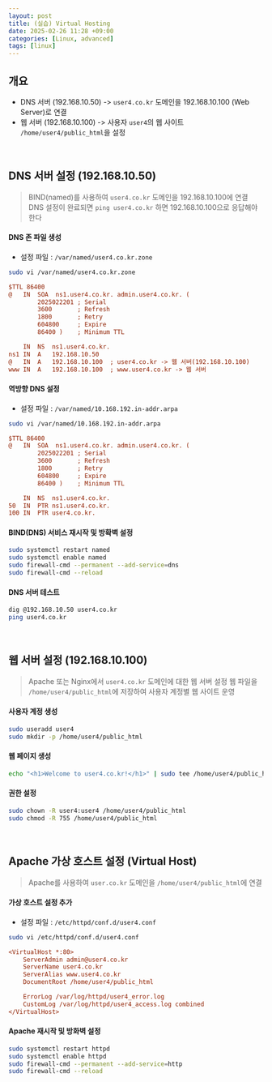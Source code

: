 ```yaml
---
layout: post
title: (실습) Virtual Hosting
date: 2025-02-26 11:28 +09:00
categories: [Linux, advanced]
tags: [linux]     
---
```


## 개요
- DNS 서버 (192.168.10.50) -> `user4.co.kr` 도메인을 192.168.10.100 (Web Server)로 연결
- 웹 서버 (192.168.10.100) -> 사용자 `user4`의 웹 사이트 `/home/user4/public_html`을 설정

<br>

## DNS 서버 설정 (192.168.10.50)
> BIND(named)를 사용하여 `user4.co.kr` 도메인을 192.168.10.100에 연결
> DNS 설정이 완료되면 `ping user4.co.kr` 하면 192.168.10.100으로 응답해야 한다

#### DNS 존 파일 생성
- 설정 파일 : `/var/named/user4.co.kr.zone`

```bash
sudo vi /var/named/user4.co.kr.zone
```

```ini
$TTL 86400
@   IN  SOA  ns1.user4.co.kr. admin.user4.co.kr. (
        2025022201 ; Serial
        3600       ; Refresh
        1800       ; Retry
        604800     ; Expire
        86400 )    ; Minimum TTL

    IN  NS  ns1.user4.co.kr.
ns1 IN  A   192.168.10.50
@   IN  A   192.168.10.100  ; user4.co.kr -> 웹 서버(192.168.10.100)
www IN  A   192.168.10.100  ; www.user4.co.kr -> 웹 서버
```

#### 역방향 DNS 설정 
- 설정 파일 : `/var/named/10.168.192.in-addr.arpa`

```bash
sudo vi /var/named/10.168.192.in-addr.arpa
```

```ini
$TTL 86400
@   IN  SOA  ns1.user4.co.kr. admin.user4.co.kr. (
        2025022201 ; Serial
        3600       ; Refresh
        1800       ; Retry
        604800     ; Expire
        86400 )    ; Minimum TTL

    IN  NS  ns1.user4.co.kr.
50  IN  PTR ns1.user4.co.kr.
100 IN  PTR user4.co.kr.
```

#### BIND(DNS) 서비스 재시작 및 방확벽 설정

```bash
sudo systemctl restart named
sudo systemctl enable named
sudo firewall-cmd --permanent --add-service=dns
sudo firewall-cmd --reload
```

#### DNS 서버 테스트

```bash
dig @192.168.10.50 user4.co.kr
ping user4.co.kr
```

<br>

## 웹 서버 설정 (192.168.10.100)
> Apache 또는 Nginx에서 `user4.co.kr` 도메인에 대한 웹 서버 설정
> 웹 파일을 `/home/user4/public_html`에 저장하여 사용자 계정별 웹 사이트 운영

#### 사용자 계정 생성

```bash
sudo useradd user4
sudo mkdir -p /home/user4/public_html
```

#### 웹 페이지 생성

```bash
echo "<h1>Welcome to user4.co.kr!</h1>" | sudo tee /home/user4/public_html/index.html
```

#### 권한 설정

```bash
sudo chown -R user4:user4 /home/user4/public_html
sudo chmod -R 755 /home/user4/public_html
```

<br>

## Apache 가상 호스트 설정 (Virtual Host)
> Apache를 사용하여 `user.co.kr` 도메인을 `/home/user4/public_html`에 연결

#### 가상 호스트 설정 추가
- 설정 파일 : `/etc/httpd/conf.d/user4.conf`

```bash
sudo vi /etc/httpd/conf.d/user4.conf
```

```ini
<VirtualHost *:80>
    ServerAdmin admin@user4.co.kr
    ServerName user4.co.kr
    ServerAlias www.user4.co.kr
    DocumentRoot /home/user4/public_html

    ErrorLog /var/log/httpd/user4_error.log
    CustomLog /var/log/httpd/user4_access.log combined
</VirtualHost>
```

#### Apache 재시작 및 방화벽 설정

```bash
sudo systemctl restart httpd
sudo systemctl enable httpd
sudo firewall-cmd --permanent --add-service=http
sudo firewall-cmd --reload
```

